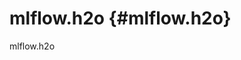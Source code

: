 # mlflow.h2o {#mlflow.h2o}

<div class="automodule" markdown="1" members="" undoc-members=""
show-inheritance="">

mlflow.h2o

</div>
